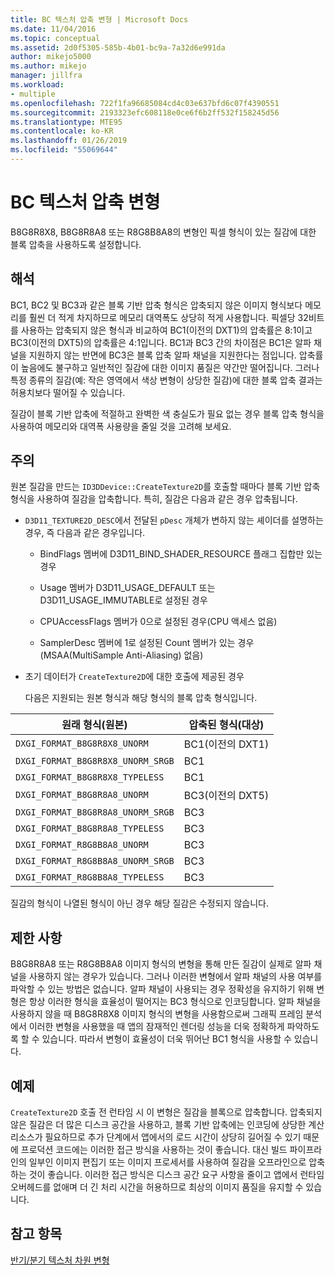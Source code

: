 ```yaml
---
title: BC 텍스처 압축 변형 | Microsoft Docs
ms.date: 11/04/2016
ms.topic: conceptual
ms.assetid: 2d0f5305-585b-4b01-bc9a-7a32d6e991da
author: mikejo5000
ms.author: mikejo
manager: jillfra
ms.workload:
- multiple
ms.openlocfilehash: 722f1fa96685084cd4c03e637bfd6c07f4390551
ms.sourcegitcommit: 2193323efc608118e0ce6f6b2ff532f158245d56
ms.translationtype: MTE95
ms.contentlocale: ko-KR
ms.lasthandoff: 01/26/2019
ms.locfileid: "55069644"
---
```

# <a name="bc-texture-compression-variant"></a>BC 텍스처 압축 변형
B8G8R8X8, B8G8R8A8 또는 R8G8B8A8의 변형인 픽셀 형식이 있는 질감에 대한 블록 압축을 사용하도록 설정합니다.  
  
## <a name="interpretation"></a>해석  
 BC1, BC2 및 BC3과 같은 블록 기반 압축 형식은 압축되지 않은 이미지 형식보다 메모리를 훨씬 더 적게 차지하므로 메모리 대역폭도 상당히 적게 사용합니다. 픽셀당 32비트를 사용하는 압축되지 않은 형식과 비교하여 BC1(이전의 DXT1)의 압축률은 8:1이고 BC3(이전의 DXT5)의 압축률은 4:1입니다. BC1과 BC3 간의 차이점은 BC1은 알파 채널을 지원하지 않는 반면에 BC3은 블록 압축 알파 채널을 지원한다는 점입니다. 압축률이 높음에도 불구하고 일반적인 질감에 대한 이미지 품질은 약간만 떨어집니다. 그러나 특정 종류의 질감(예: 작은 영역에서 색상 변형이 상당한 질감)에 대한 블록 압축 결과는 허용치보다 떨어질 수 있습니다.  
  
 질감이 블록 기반 압축에 적절하고 완벽한 색 충실도가 필요 없는 경우 블록 압축 형식을 사용하여 메모리와 대역폭 사용량을 줄일 것을 고려해 보세요.   
  
## <a name="remarks"></a>주의  
 원본 질감을 만드는 `ID3DDevice::CreateTexture2D`를 호출할 때마다 블록 기반 압축 형식을 사용하여 질감을 압축합니다. 특히, 질감은 다음과 같은 경우 압축됩니다.  
  
- `D3D11_TEXTURE2D_DESC`에서 전달된 `pDesc` 개체가 변하지 않는 셰이더를 설명하는 경우, 즉 다음과 같은 경우입니다.  
  
  -   BindFlags 멤버에 D3D11_BIND_SHADER_RESOURCE 플래그 집합만 있는 경우  
  
  -   Usage 멤버가 D3D11_USAGE_DEFAULT 또는 D3D11_USAGE_IMMUTABLE로 설정된 경우  
  
  -   CPUAccessFlags 멤버가 0으로 설정된 경우(CPU 액세스 없음)  
  
  -   SamplerDesc 멤버에 1로 설정된 Count 멤버가 있는 경우(MSAA(MultiSample Anti-Aliasing) 없음)  
  
- 초기 데이터가 `CreateTexture2D`에 대한 호출에 제공된 경우  
  
  다음은 지원되는 원본 형식과 해당 형식의 블록 압축 형식입니다.  
  
|원래 형식(원본)|압축된 형식(대상)|  
|------------------------------|------------------------------|  
|`DXGI_FORMAT_B8G8R8X8_UNORM`|BC1(이전의 DXT1)|  
|`DXGI_FORMAT_B8G8R8X8_UNORM_SRGB`|BC1|  
|`DXGI_FORMAT_B8G8R8X8_TYPELESS`|BC1|  
|`DXGI_FORMAT_B8G8R8A8_UNORM`|BC3(이전의 DXT5)|  
|`DXGI_FORMAT_B8G8R8A8_UNORM_SRGB`|BC3|  
|`DXGI_FORMAT_B8G8R8A8_TYPELESS`|BC3|  
|`DXGI_FORMAT_R8G8B8A8_UNORM`|BC3|  
|`DXGI_FORMAT_R8G8B8A8_UNORM_SRGB`|BC3|  
|`DXGI_FORMAT_R8G8B8A8_TYPELESS`|BC3|  
  
 질감의 형식이 나열된 형식이 아닌 경우 해당 질감은 수정되지 않습니다.  
  
## <a name="restrictions-and-limitations"></a>제한 사항  
 B8G8R8A8 또는 R8G8B8A8 이미지 형식의 변형을 통해 만든 질감이 실제로 알파 채널을 사용하지 않는 경우가 있습니다. 그러나 이러한 변형에서 알파 채널의 사용 여부를 파악할 수 있는 방법은 없습니다. 알파 채널이 사용되는 경우 정확성을 유지하기 위해 변형은 항상 이러한 형식을 효율성이 떨어지는 BC3 형식으로 인코딩합니다. 알파 채널을 사용하지 않을 때 B8G8R8X8 이미지 형식의 변형을 사용함으로써 그래픽 프레임 분석에서 이러한 변형을 사용했을 때 앱의 잠재적인 렌더링 성능을 더욱 정확하게 파악하도록 할 수 있습니다. 따라서 변형이 효율성이 더욱 뛰어난 BC1 형식을 사용할 수 있습니다.  
  
## <a name="example"></a>예제  
 `CreateTexture2D` 호출 전 런타임 시 이 변형은 질감을 블록으로 압축합니다. 압축되지 않은 질감은 더 많은 디스크 공간을 사용하고, 블록 기반 압축에는 인코딩에 상당한 계산 리소스가 필요하므로 추가 단계에서 앱에서의 로드 시간이 상당히 길어질 수 있기 때문에 프로덕션 코드에는 이러한 접근 방식을 사용하는 것이 좋습니다. 대신 빌드 파이프라인의 일부인 이미지 편집기 또는 이미지 프로세서를 사용하여 질감을 오프라인으로 압축하는 것이 좋습니다. 이러한 접근 방식은 디스크 공간 요구 사항을 줄이고 앱에서 런타임 오버헤드를 없애며 더 긴 처리 시간을 허용하므로 최상의 이미지 품질을 유지할 수 있습니다.  
  
## <a name="see-also"></a>참고 항목  
 [반기/분기 텍스처 차원 변형](half-quarter-texture-dimensions-variant.md)